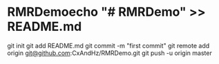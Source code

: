 # RMRDemoecho "# RMRDemo" >> README.md
git init
git add README.md
git commit -m "first commit"
git remote add origin git@github.com:CxAndHz/RMRDemo.git
git push -u origin master
